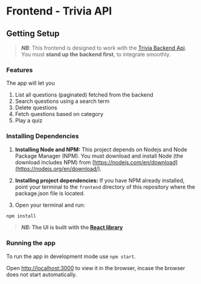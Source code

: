 # Frontend - Trivia API

## Getting Setup

> _**NB**_: This frontend is designed to work with the [Trivia Backend Api](../backend). You must **stand up the backend first**, to integrate smoothly.

### Features
The app will let you
1. List all questions (paginated) fetched from the backend
2. Search questions using a search term
3. Delete questions
4. Fetch questions based on category
5. Play a quiz

### Installing Dependencies

1. **Installing Node and NPM:**
   This project depends on Nodejs and Node Package Manager (NPM). You must download and install Node (the download includes NPM) from [https://nodejs.com/en/download](https://nodejs.org/en/download/).

2. **Installing project dependencies:**
   If you have NPM already installed, point your terminal to the `frontend` directory of this repository where the package.json file is located. 
3. Open your terminal and run:

```bash
npm install
```
>**_NB_: The UI is built with the [React library](https://reactjs.org/)**

### Running the app

To run the app in development mode use `npm start`.

Open [http://localhost:3000](http://localhost:3000) to view it in the browser, incase the browser does not start automatically.
